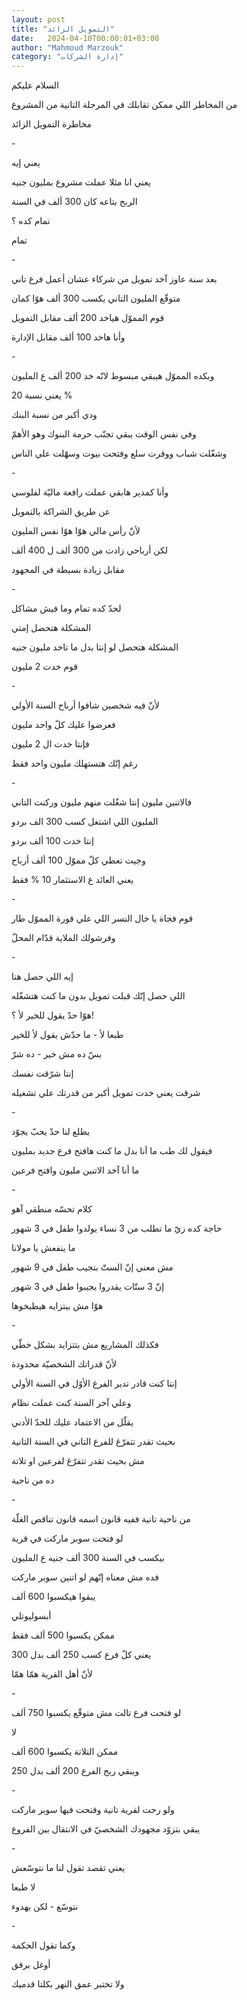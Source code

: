 ```yaml
---
layout: post
title: "التمويل الزائد"
date:   2024-04-10T00:00:01+03:00
author: "Mahmoud Marzouk"
category: "إدارة الشركات"
---
```



السلام عليكم

من المخاطر اللي ممكن تقابلك في المرحلة التانية من
المشروع

مخاطرة التمويل الزائد

\-

يعني إيه

يعني انا مثلا عملت مشروع بمليون جنيه

الربح بتاعه كان 300 ألف في السنة

تمام كده ؟

تمام

\-

بعد سنة عاوز آخد تمويل من شركاء عشان أعمل فرع
تاني

متوقّع المليون التاني يكسب 300 ألف هوّا كمان

قوم المموّل هياخد 200 ألف مقابل التمويل

وأنا هاخد 100 ألف مقابل الإدارة

\-

وبكده المموّل هيبقي مبسوط لانّه خد 200 ألف ع
المليون

يعني نسبة 20 %

ودي أكبر من نسبة البنك

وفي نفس الوقت يبقي تجنّب حرمة البنوك وهو الأهمّ

وشغّلت شباب ووفرت سلع وفتحت بيوت وسهّلت علي الناس

\-

وأنا كمدير هابقي عملت رافعة ماليّة لفلوسي

عن طريق الشراكة بالتمويل

لأنّ رأس مالي هوّا هوّا نفس المليون

لكن أرباحي زادت من 300 ألف ل 400 ألف

مقابل زيادة بسيطة في المجهود

\-

لحدّ كده تمام وما فيش مشاكل

المشكلة هتحصل إمتي

المشكلة هتحصل لو إنتا بدل ما تاخد مليون جنيه

قوم خدت 2 مليون

\-

لأنّ فيه شخصين شافوا أرباح السنة الأولي

فعرضوا عليك كلّ واحد مليون

فإنتا خدت ال 2 مليون

رغم إنّك هتستهلك مليون واحد فقط

\-

فالاتنين مليون إنتا شغّلت منهم مليون وركنت التاني

المليون اللي اشتغل كسب 300 الف بردو

إنتا خدت 100 ألف بردو

وجيت تعطي كلّ مموّل 100 ألف أرباح

يعني العائد ع الاستثمار 10 % فقط

\-

قوم فجاة يا خال النسر اللي علي قورة المموّل طار

وفرشولك الملاية قدّام المحلّ

\-

إيه اللي حصل هنا

اللي حصل إنّك قبلت تمويل بدون ما كنت هتشغّله

هوّا حدّ يقول للخير لأ ؟!

طبعا لأ - ما حدّش يقول لأ للخير

بسّ ده مش خير - ده شرّ

إنتا شرّقت نفسك

شرقت يعني خدت تمويل أكبر من قدرتك علي تشغيله

\-

يطلع لنا حدّ يحبّ يجوّد

فيقول لك طب ما أنا بدل ما كنت هافتح فرع جديد
بمليون

ما أنا آخد الاتنين مليون وافتح فرعين

\-

كلام تحسّه منطقي آهو

حاجة كده زيّ ما تطلب من 3 نساء يولدوا طفل في 3
شهور

ما ينفعش يا مولانا

مش معني إنّ الستّ بتجيب طفل في 9 شهور

إنّ 3 ستّات يقدروا يجيبوا طفل في 3 شهور

هوّا مش بيتزايه هيطبخوها

\-

فكذلك المشاريع مش بتتزايد بشكل خطّي

لأنّ قدراتك الشخصيّة محدودة

إنتا كنت قادر تدير الفرع الأوّل في السنة الأولي

وعلي آخر السنة كنت عملت نظام

يقلّل من الاعتماد عليك للحدّ الأدني

بحيث تقدر تتفرّغ للفرع التاني في السنة التانية

مش بحيث تقدر تتفرّغ لفرعين او تلاتة

ده من ناحية

\-

من ناحية تانية ففيه قانون اسمه قانون تناقص الغلّة

لو فتحت سوبر ماركت في قرية

بيكسب في السنة 300 ألف جنيه ع المليون

فده مش معناه إنّهم لو اتنين سوبر ماركت

يبقوا هيكسبوا 600 ألف

أبسوليوتلي

ممكن يكسبوا 500 ألف فقط

يعني كلّ فرع كسب 250 ألف بدل 300

لأنّ أهل القرية همّا همّا

\-

لو فتحت فرع تالت مش متوقّع يكسبوا 750 ألف

لا

ممكن التلاتة يكسبوا 600 ألف

ويبقي ربح الفرع 200 ألف بدل 250

\-

ولو رحت لقرية تانية وفتحت فيها سوبر ماركت

يبقي بتزوّد مجهودك الشخصيّ في الانتقال بين الفروع

\-

يعني تقصد تقول لنا ما نتوسّعش

لا طبعا

نتوسّع - لكن بهدوء

\-

وكما تقول الحكمة

أوغل برفق

ولا تختبر عمق النهر بكلتا قدميك
